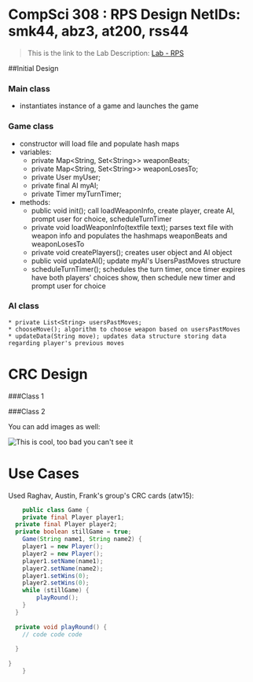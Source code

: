 CompSci 308 : RPS Design
NetIDs: smk44, abz3, at200, rss44
===================

> This is the link to the Lab Description: 
[Lab - RPS](http://www.cs.duke.edu/courses/compsci308/spring16/classwork/02_design_rps/index.php)

##Initial Design

### Main class
* instantiates instance of a game and launches the game
    
### Game class 
* constructor will load file and populate hash maps
* variables:
    * private Map\<String, Set\<String\>\> weaponBeats;
    * private Map\<String, Set\<String\>\> weaponLosesTo;
    * private User myUser;
    * private final AI myAI;
    * private Timer myTurnTimer;
* methods:
	* public void init(); call loadWeaponInfo, create player, create AI, prompt user for choice, scheduleTurnTimer
	* private void loadWeaponInfo(textfile text); parses text file with weapon info and populates the hashmaps weaponBeats and weaponLosesTo
	* private void createPlayers(); creates user object and AI object
	* public void updateAI(); update myAI's UsersPastMoves structure
	* scheduleTurnTimer(); schedules the turn timer, once timer expires have both players' choices show, then schedule new timer and prompt user for choice

### AI class
 	
	* private List<String> usersPastMoves;
	* chooseMove(); algorithm to choose weapon based on usersPastMoves
	* updateData(String move); updates data structure storing data regarding player's previous moves  

CRC Design
=======

###Class 1


###Class 2

You can add images as well:

![This is cool, too bad you can't see it](crc-example.png "Our CRC cards")


Use Cases
=======

Used Raghav, Austin, Frank's group's CRC cards (atw15):

```java
    public class Game {
	private final Player player1;
  private final Player player2;
  private boolean stillGame = true;
	Game(String name1, String name2) {
  	player1 = new Player();
    player2 = new Player();
    player1.setName(name1);
    player2.setName(name2);
    player1.setWins(0);
    player2.setWins(0);
    while (stillGame) {
    	playRound();
    }
  }
  
  private void playRound() {
  	// code code code 
    
  }
  
}
    }
```

